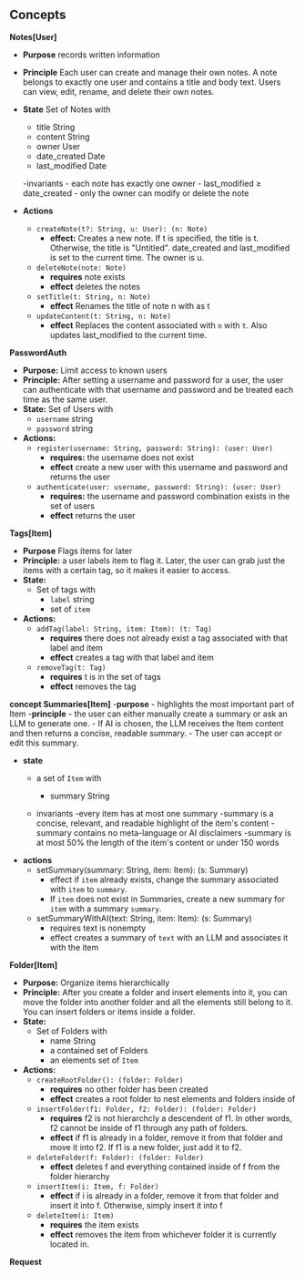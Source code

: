 
## Concepts

**Notes[User]**
- **Purpose** records written information
- **Principle** Each user can create and manage their own notes.
A note belongs to exactly one user and contains a title and body text.
Users can view, edit, rename, and delete their own notes.
- **State** Set of Notes with
    - title String
    - content String
    - owner User
    - date_created Date
    - last_modified Date

    -invariants
        - each note has exactly one owner
        - last_modified ≥ date_created
        - only the owner can modify or delete the note
- **Actions**
    - `createNote(t?: String, u: User): (n: Note)`
        - **effect:** Creates a new note.  If t is specified, the title is t.  Otherwise, the title is "Untitled".  date_created and last_modified is set to the current time.  The owner is u.  
    - `deleteNote(note: Note)`
        - **requires** note exists
        - **effect** deletes the notes
    - `setTitle(t: String, n: Note)`
        - **effect** Renames the title of note n with as t 
    - `updateContent(t: String, n: Note)`
        - **effect** Replaces the content associated with `n` with `t`.  Also updates last_modified to the current time.

**PasswordAuth**  
- **Purpose:** Limit access to known users  
- **Principle:** After setting a username and password for a user, the user can authenticate with that username and password and be treated each time as the same user.
- **State:** Set of Users with 
    - `username` string
    - `password` string  
- **Actions:**
    - `register(username: String, password: String): (user: User)`
        - **requires:** the username does not exist
        - **effect** create a new user with this username and password and returns the user  
    - `authenticate(user: username, password: String): (user: User)`
        - **requires:** the username and password combination exists in the set of users
        - **effect** returns the user


**Tags[Item]** 
- **Purpose** Flags items for later 
- **Principle:** a user labels item to flag it.  Later, the user can grab just the items with a certain tag, so it makes it easier to access.
- **State:** 
    - Set of tags with 
        - `label` string
        - set of `item` 
- **Actions:**
    - `addTag(label: String, item: Item): (t: Tag)`
        - **requires** there does not already exist a tag associated with that label and item
        - **effect** creates a tag with that label and item
    - `removeTag(t: Tag)`
        - **requires** t is in the set of tags
        - **effect** removes the tag

**concept Summaries[Item]**
-**purpose**
    - highlights the most important part of Item
-**principle**
    - the user can either manually create a summary or ask an LLM to generate one. 
    - If AI is chosen, the LLM receives the Item content and then returns a concise, readable summary. 
    - The user can accept or edit this summary.
- **state**
    - a set of `Item` with 
        - summary String  

    - invariants
        -every item has at most one summary
        -summary is a concise, relevant, and readable highlight of the item's content
        -summary contains no meta-language or AI disclaimers
        -summary is at most 50% the length of the item's content or under 150 words
- **actions**
    - setSummary(summary: String, item: Item): (s: Summary)
        - effect if `item` already exists, change the summary associated with `item` to `summary`.  
        - If `item` does not exist in Summaries, create a new summary for `item` with a summary `summary`.
    - setSummaryWithAI(text: String, item: Item): (s: Summary)
        - requires text is nonempty
        - effect creates a summary of `text` with an LLM and associates it with the item


**Folder[Item]**  
- **Purpose:** Organize items hierarchically  
- **Principle:** After you create a folder and insert elements into it, you can move the folder into another folder and all the elements still belong to it.  You can insert folders or items inside a folder.
- **State:** 
    - Set of Folders with 
        - name String
        - a contained set of Folders
        - an elements set of `Item`
- **Actions:** 
    - `createRootFolder(): (folder: Folder)`
        - **requires** no other folder has been created
        - **effect** creates a root folder to nest elements and folders inside of
    - `insertFolder(f1: Folder, f2: Folder): (folder: Folder)`
        - **requires** f2 is not hierarchcly a descendent of f1.  In other words, f2 cannot be inside of f1 through any path of folders.
        - **effect** if f1 is already in a folder, remove it from that folder and move it into f2.  If f1 is a new folder, just add it to f2.
    - `deleteFolder(f: Folder): (folder: Folder)`
        - **effect** deletes f and everything contained inside of f from the folder hierarchy 
    - `insertItem(i: Item, f: Folder)`
        - **effect** if i is already in a folder, remove it from that folder and insert it into f.  Otherwise, simply insert it into f
    - `deleteItem(i: Item)`
        - **requires** the item exists 
        - **effect** removes the item from whichever folder it is currently located in.


**Request**
